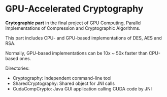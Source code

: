 # GPU-Accelerated Cryptography

<b>Crytographic part</b> in the final project of GPU Computing, Parallel Implementations of Compression and Cryptographic Algorithms.

This part includes CPU- and GPU-based implementations of DES, AES and RSA.

Normally, GPU-based implementations can be 10x ~ 50x faster than CPU-based ones.

Directories:
- Cryptography: Independent command-line tool
- SharedCryptography: Shared object for JNI calls
- CudaCompCrypto: Java GUI application calling CUDA code by JNI
